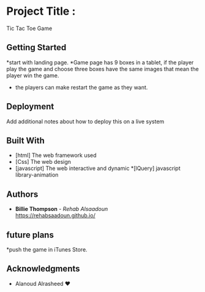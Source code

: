 # Project Title : 

Tic Tac Toe Game

## Getting Started

*start with landing page.
*Game page has 9 boxes in a tablet, if the player play the game and
 choose three boxes have the same  images that mean the player win the game.
 * the players can make restart the game as they want.

## Deployment

Add additional notes about how to deploy this on a live system

## Built With

* [html] The web framework used
* [Css]  The web design
* [javascript] The web interactive and dynamic
*[lQuery] javascript library-animation


## Authors

* **Billie Thompson** - *Rehab Alsaadoun*  
https://rehabsaadoun.github.io/ 



## future plans


*push the game  in iTunes Store.


## Acknowledgments

* Alanoud Alrasheed ❤️


